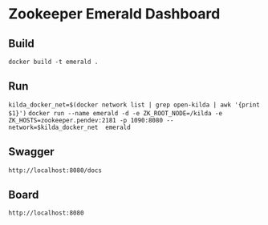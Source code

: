 # Zookeeper Emerald Dashboard

## Build

`docker build -t emerald .`

## Run
`kilda_docker_net=$(docker network list | grep open-kilda | awk '{print $1}')`
`docker run --name emerald -d -e ZK_ROOT_NODE=/kilda -e ZK_HOSTS=zookeeper.pendev:2181 -p 1090:8080 --network=$kilda_docker_net  emerald`

## Swagger

`http://localhost:8080/docs`

## Board

`http://localhost:8080`